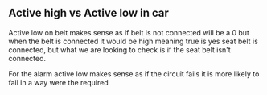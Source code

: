 ## Active high vs Active low in car 


Active low on belt makes sense as if belt is not connected will be a 0 but when the belt is connected it would be high meaning true is yes seat belt is connected, but what we are looking to check is if the seat belt isn't connected. 

For the alarm active low makes sense as if the circuit fails it is more likely to fail in a way were the required  